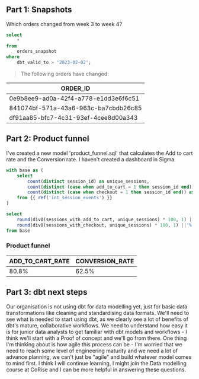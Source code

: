 ## Part 1: Snapshots
Which orders changed from week 3 to week 4?

```sql
select 
    * 
from 
    orders_snapshot 
where 
    dbt_valid_to > '2023-02-02';
``` 
> The following orders have changed: <br /> 

| ORDER_ID          |
| ----------------- |
| 0e9b8ee9-ad0a-42f4-a778-e1dd3e6f6c51 |
| 841074bf-571a-43a6-963c-ba7cbdb26c85 |
| df91aa85-bfc7-4c31-93ef-4cee8d00a343 |

## Part 2: Product funnel
I've created a new model 'product_funnel.sql' that calculates the Add to cart rate and the Conversion rate. I haven't created a dashboard in Sigma.

```sql
with base as (
    select 
        count(distinct session_id) as unique_sessions,
        count(distinct (case when add_to_cart = 1 then session_id end)) as sessions_with_add_to_cart,
        count(distinct (case when checkout = 1 then session_id end)) as sessions_with_checkout
    from {{ ref('int_session_events') }}
)

select 
    round(div0(sessions_with_add_to_cart, unique_sessions) * 100, 1) ||'%' as add_to_cart_rate,
    round(div0(sessions_with_checkout, unique_sessions) * 100, 1) ||'%' as conversion_rate
from base
```

### Product funnel

| ADD_TO_CART_RATE | CONVERSION_RATE |
|-----------------|-----------------|
| 80.8%            | 62.5%            |

## Part 3: dbt next steps

Our organisation is not using dbt for data modelling yet, just for basic data transformations like cleaning and standardising data formats. We'll need to see what is needed to start using dbt, as we clearly see a lot of benefits of dbt's mature, collaborative workflows. We need to understand how easy it is for junior data analysts to get familiar with dbt models and workflows - I think we'll start with a Proof of concept and we'll go from there. One thing I'm thinking about is how agile this process can be - I'm worried that we need to reach some level of engineering maturity and we need a lot of advance planning, we can't just be "agile" and build whatever model comes to mind first. I think I will continue learning, I might join the Data modelling course at CoRise and I can be more helpful in answering these questions. 
